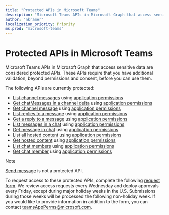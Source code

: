 ```yaml
---
title: "Protected APIs in Microsoft Teams"
description: "Microsoft Teams APIs in Microsoft Graph that access sensitive data are considered protected APIs."
author: "nkramer"
localization_priority: Priority
ms.prod: "microsoft-teams"
---
```


# Protected APIs in Microsoft Teams

Microsoft Teams APIs in Microsoft Graph that access sensitive data are considered protected APIs. 
These APIs require that you have additional validation, beyond permissions and consent, before you can use them.

The following APIs are currently protected:
* [List channel messages](/graph/api/channel-list-messages?view=graph-rest-beta) using [application permissions](auth/auth-concepts.md#microsoft-graph-permissions)
* [Get chatMessages in a channel delta](/graph/api/chatmessage-delta?view=graph-rest-beta) using [application permissions](auth/auth-concepts.md#microsoft-graph-permissions)
* [Get channel message](/graph/api/channel-get-message?view=graph-rest-beta) using [application permissions](auth/auth-concepts.md#microsoft-graph-permissions)
* [List replies to a message](/graph/api/channel-list-messagereplies?view=graph-rest-beta) using [application permissions](auth/auth-concepts.md#microsoft-graph-permissions)
* [Get a reply to a message](/graph/api/channel-get-messagereply?view=graph-rest-beta) using [application permissions](auth/auth-concepts.md#microsoft-graph-permissions)
* [List messages in a chat](/graph/api/chatmessage-list?view=graph-rest-beta) using [application permissions](auth/auth-concepts.md#microsoft-graph-permissions)
* [Get message in chat](/graph/api/chatmessage-get?view=graph-rest-beta) using [application permissions](auth/auth-concepts.md#microsoft-graph-permissions)
* [List all hosted content](/graph/api/chatmessage-list-chatmessagehostedcontents?view=graph-rest-beta) using [application permissions](auth/auth-concepts.md#microsoft-graph-permissions)
* [Get hosted content](/graph/api/chatmessagehostedcontent-get?view=graph-rest-beta) using [application permissions](auth/auth-concepts.md#microsoft-graph-permissions)
* [List chat members](/graph/api/conversationmember-list?view=graph-rest-beta)  using [application permissions](auth/auth-concepts.md#microsoft-graph-permissions)
* [Get chat member](/graph/api/conversationmember-get?view=graph-rest-beta)  using [application permissions](auth/auth-concepts.md#microsoft-graph-permissions)

>[!NOTE]
>[Send message](/graph/api/channel-post-messages?view=graph-rest-beta) is not a protected API.

To request access to these protected APIs, complete the following [request form](https://aka.ms/teamsgraph/requestaccess). 
We review access requests every Wednesday and deploy approvals every Friday, 
except during major holiday weeks in the U.S.
Submissions during those weeks will be processed the following non-holiday week.
If you would like to provide information in addition to the form, you can contact [teamsAppPerms@microsoft.com](mailto:teamsAppPerms@microsoft.com).
